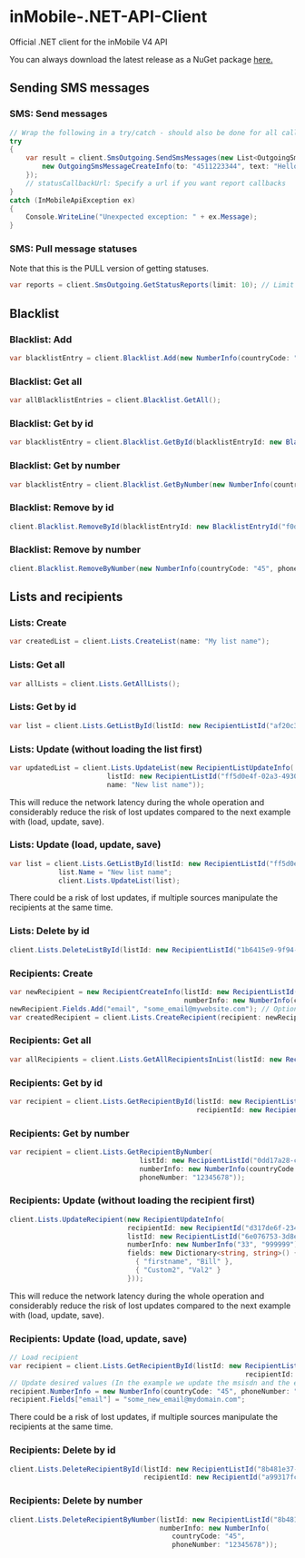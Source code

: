 # inMobile-.NET-API-Client
Official .NET client for the inMobile V4 API

You can always download the latest release as a NuGet package <a href="https://www.nuget.org/packages/inMobile.NET.API.Client/" >here.</a>

## Sending SMS messages

### SMS: Send messages

```c#
// Wrap the following in a try/catch - should also be done for all calls to the api
try
{
    var result = client.SmsOutgoing.SendSmsMessages(new List<OutgoingSmsMessageCreateInfo>() {
        new OutgoingSmsMessageCreateInfo(to: "4511223344", text: "Hello world", from: "FancyShop", statusCallbackUrl: null)
    });
    // statusCallbackUrl: Specify a url if you want report callbacks
}
catch (InMobileApiException ex)
{
    Console.WriteLine("Unexpected exception: " + ex.Message);
}

```

### SMS: Pull message statuses

Note that this is the PULL version of getting statuses.

```c#
var reports = client.SmsOutgoing.GetStatusReports(limit: 10); // Limit must be between 1 and 250.
```



## Blacklist

### Blacklist: Add

```c#
var blacklistEntry = client.Blacklist.Add(new NumberInfo(countryCode: "45", phoneNumber: "11223344"));
```

### Blacklist: Get all

```c#
var allBlacklistEntries = client.Blacklist.GetAll();
```

### Blacklist: Get by id

```c#
var blacklistEntry = client.Blacklist.GetById(blacklistEntryId: new BlacklistEntryId("7b69cc8c-aafd-4697-917a-6ecd314def5e"));
```

### Blacklist: Get by number

```c#
var blacklistEntry = client.Blacklist.GetByNumber(new NumberInfo(countryCode: "45", phoneNumber: "12345678"));
```

### Blacklist: Remove by id

```c#
client.Blacklist.RemoveById(blacklistEntryId: new BlacklistEntryId("f0d0767b-5f9e-4d33-8155-1c29fefd8238"));
```

### Blacklist: Remove by number

```c#
client.Blacklist.RemoveByNumber(new NumberInfo(countryCode: "45", phoneNumber: "12345678"));
```



## Lists and recipients

### Lists: Create

```c#
var createdList = client.Lists.CreateList(name: "My list name");
```

### Lists: Get all

```c#
var allLists = client.Lists.GetAllLists();
```

### Lists: Get by id

```c#
var list = client.Lists.GetListById(listId: new RecipientListId("af20c37d-c9d2-4343-8c46-8c8fbc5c5b14"));
```

### Lists: Update (without loading the list first)

```c#
var updatedList = client.Lists.UpdateList(new RecipientListUpdateInfo(
                        listId: new RecipientListId("ff5d0e4f-02a3-4930-8bb8-11da43bd7ab8"),
                        name: "New list name"));
```

This will reduce the network latency during the whole operation and considerably reduce the risk of lost updates compared to the next example with (load, update, save).

### Lists: Update (load, update, save)

```c#
var list = client.Lists.GetListById(listId: new RecipientListId("ff5d0e4f-02a3-4930-8bb8-11da43bd7ab8"));
            list.Name = "New list name";
            client.Lists.UpdateList(list);
```

There could be a risk of lost updates, if multiple sources manipulate the recipients at the same time.

### Lists: Delete by id

```c#
client.Lists.DeleteListById(listId: new RecipientListId("1b6415e9-9f94-419a-9d9b-21974f6586e7"));
```

### Recipients: Create

```c#
var newRecipient = new RecipientCreateInfo(listId: new RecipientListId("a2e2dfee-4a45-44b7-98fd-223399c31dba"),
                                           numberInfo: new NumberInfo(countryCode: "45", phoneNumber: "11223344"));
newRecipient.Fields.Add("email", "some_email@mywebsite.com"); // Optional
var createdRecipient = client.Lists.CreateRecipient(recipient: newRecipient);
```

### Recipients: Get all

```c#
var allRecipients = client.Lists.GetAllRecipientsInList(listId: new RecipientListId("6e076753-3d8e-4603-8ff8-66b6b6d8ff82"));
```

### Recipients: Get by id

```c#
var recipient = client.Lists.GetRecipientById(listId: new RecipientListId("6e076753-3d8e-4603-8ff8-66b6b6d8ff82"),
                                              recipientId: new RecipientId("d317de6f-234c-401d-9bd8-6eaa3b5f3b35"));
```

### Recipients: Get by number

```c#
var recipient = client.Lists.GetRecipientByNumber(
                                listId: new RecipientListId("0dd17a28-c392-486c-8f8d-8ab897b07c39"),
                                numberInfo: new NumberInfo(countryCode: "45",
                                phoneNumber: "12345678"));
```

### Recipients: Update (without loading the recipient first)

```C#
client.Lists.UpdateRecipient(new RecipientUpdateInfo(
                             recipientId: new RecipientId("d317de6f-234c-401d-9bd8-6eaa3b5f3b35"),
                             listId: new RecipientListId("6e076753-3d8e-4603-8ff8-66b6b6d8ff82"),
                             numberInfo: new NumberInfo("33", "999999"),
                             fields: new Dictionary<string, string>() {
                               { "firstname", "Bill" },
                               { "Custom2", "Val2" }
                             }));
```

This will reduce the network latency during the whole operation and considerably reduce the risk of lost updates compared to the next example with (load, update, save).

### Recipients: Update (load, update, save)

```c#
// Load recipient
var recipient = client.Lists.GetRecipientById(listId: new RecipientListId("6e076753-3d8e-4603-8ff8-66b6b6d8ff82"),
                                                          recipientId: new RecipientId("d317de6f-234c-401d-9bd8-6eaa3b5f3b35"));
// Update desired values (In the example we update the msisdn and the email)
recipient.NumberInfo = new NumberInfo(countryCode: "45", phoneNumber: "99998888");
recipient.Fields["email"] = "some_new_email@mydomain.com";
```

There could be a risk of lost updates, if multiple sources manipulate the recipients at the same time.

### Recipients: Delete by id

```c#
client.Lists.DeleteRecipientById(listId: new RecipientListId("8b481e37-8709-455a-9b74-74efe99ac7de"),
                                 recipientId: new RecipientId("a99317fc-141a-4848-8672-367750bc61b0"));
```

### Recipients: Delete by number

```c#
client.Lists.DeleteRecipientByNumber(listId: new RecipientListId("8b481e37-8709-455a-9b74-74efe99ac7de"),
                                     numberInfo: new NumberInfo(
                                        countryCode: "45",
                                        phoneNumber: "12345678"));
```

